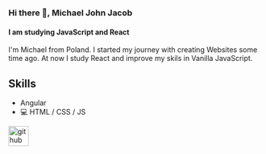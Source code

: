 ### Hi there 👋, Michael John Jacob
#### I am studying JavaScript and React
I'm Michael from Poland. I started my journey with creating Websites some time ago. At now I study React and improve my skils in Vanilla JavaScript.

## Skills
* Angular
* 💻 HTML / CSS / JS

[<img src='https://cdn.jsdelivr.net/npm/simple-icons@3.0.1/icons/github.svg' alt='github' height='40'>](https://github.com/MichaelJohnJacob)  
